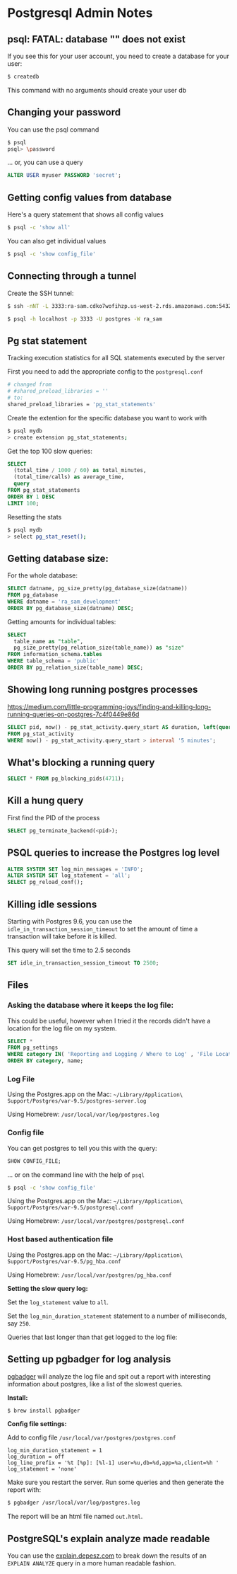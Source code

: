 # Postgresql Admin Notes

## psql: FATAL: database "<user>" does not exist

If you see this for your user account, you need to create a database for your user:

```bash
$ createdb
```

This command with no arguments should create your user db

## Changing your password

You can use the psql command

```bash
$ psql
psql> \password
```

... or, you can use a query

```sql
ALTER USER myuser PASSWORD 'secret';
```

## Getting config values from database

Here's a query statement that shows all config values

```bash
$ psql -c 'show all'
```

You can also get individual values

```bash
$ psql -c 'show config_file'
```

## Connecting through a tunnel

Create the SSH tunnel:

```bash
$ ssh -nNT -L 3333:ra-sam.cdko7wofihzp.us-west-2.rds.amazonaws.com:5432 deploy@w1.rpm
```

```bash
$ psql -h localhost -p 3333 -U postgres -W ra_sam
```

## Pg stat statement

Tracking execution statistics for all SQL statements executed by the server

First you need to add the appropriate config to the `postgresql.conf`

```bash
# changed from
# #shared_preload_libraries = ''
# to:
shared_preload_libraries = 'pg_stat_statements'
```

Create the extention for the specific database you want to work with

```bash
$ psql mydb
> create extension pg_stat_statements;
```

Get the top 100 slow queries:

```sql
SELECT
  (total_time / 1000 / 60) as total_minutes,
  (total_time/calls) as average_time,
  query
FROM pg_stat_statements
ORDER BY 1 DESC
LIMIT 100;
```

Resetting the stats

```bash
$ psql mydb
> select pg_stat_reset();
```

## Getting database size:

For the whole database:

```sql
SELECT datname, pg_size_pretty(pg_database_size(datname))
FROM pg_database
WHERE datname = 'ra_sam_development'
ORDER BY pg_database_size(datname) DESC;
```

Getting amounts for individual tables:

```sql
SELECT
  table_name as "table",
  pg_size_pretty(pg_relation_size(table_name)) as "size"
FROM information_schema.tables
WHERE table_schema = 'public'
ORDER BY pg_relation_size(table_name) DESC;
```

## Showing long running postgres processes

https://medium.com/little-programming-joys/finding-and-killing-long-running-queries-on-postgres-7c4f0449e86d

```sql
SELECT pid, now() - pg_stat_activity.query_start AS duration, left(query, 80), state
FROM pg_stat_activity
WHERE now() - pg_stat_activity.query_start > interval '5 minutes';
```

## What's blocking a running query

```sql
SELECT * FROM pg_blocking_pids(4711);
```

## Kill a hung query

First find the PID of the process

```sql
SELECT pg_terminate_backend(<pid>);
```

## PSQL queries to increase the Postgres log level

```sql
ALTER SYSTEM SET log_min_messages = 'INFO';
ALTER SYSTEM SET log_statement = 'all';
SELECT pg_reload_conf();
```

## Killing idle sessions

Starting with Postgres 9.6, you can use the `idle_in_transaction_session_timeout` to set the amount of time a transaction will take before it is killed.

This query will set the time to 2.5 seconds

```sql
SET idle_in_transaction_session_timeout TO 2500;
```

## Files

### Asking the database where it keeps the log file:

This could be useful, however when I tried it the records didn't have a location for the log file on my system.

```sql
SELECT *
FROM pg_settings
WHERE category IN( 'Reporting and Logging / Where to Log' , 'File Locations')
ORDER BY category, name;
```

### Log File

Using the Postgres.app on the Mac: `~/Library/Application\ Support/Postgres/var-9.5/postgres-server.log`

Using Homebrew: `/usr/local/var/log/postgres.log`

### Config file

You can get postgres to tell you this with the query:

```sql
SHOW CONFIG_FILE;
```

... or on the command line with the help of `psql`

```bash
$ psql -c 'show config_file'
```

Using the Postgres.app on the Mac: `~/Library/Application\ Support/Postgres/var-9.5/postgresql.conf`

Using Homebrew: `/usr/local/var/postgres/postgresql.conf`

### Host based authentication file

Using the Postgres.app on the Mac: `~/Library/Application\ Support/Postgres/var-9.5/pg_hba.conf`

Using Homebrew: `/usr/local/var/postgres/pg_hba.conf`

**Setting the slow query log:**

Set the `log_statement` value to `all`.

Set the `log_min_duration_statement` statement to a number of milliseconds, say `250`.

Queries that last longer than that get logged to the log file:

## Setting up pgbadger for log analysis

[pgbadger](https://github.com/dalibo/pgbadger) will analyze the log file and spit out a report with interesting information about postgres, like a list of the slowest queries.

**Install:**

```bash
$ brew install pgbadger
```

**Config file settings:**

Add to config file `/usr/local/var/postgres/postgres.conf`

```text
log_min_duration_statement = 1
log_duration = off
log_line_prefix = '%t [%p]: [%l-1] user=%u,db=%d,app=%a,client=%h '
log_statement = 'none'
```

Make sure you restart the server.  Run some queries and then generate the report with:

```bash
$ pgbadger /usr/local/var/log/postgres.log
```

The report will be an html file named `out.html`.

## PostgreSQL's explain analyze made readable

You can use the [explain.depesz.com](http://explain.depesz.com) to break down the results of an `EXPLAIN ANALYZE` query in a more human readable fashion.
